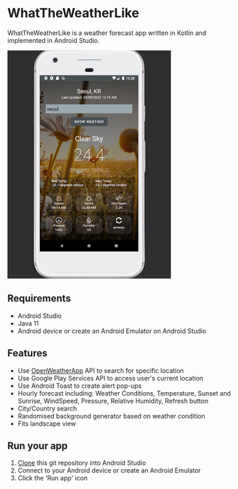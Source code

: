 # WhatTheWeatherLike
WhatTheWeatherLike is a weather forecast app written in Kotlin and implemented in Android Studio.

![Screenshot of app](appScreenshot.png)
## Requirements
- Android Studio
- Java 11
- Android device or create an Android Emulator on Android Studio

## Features 
- Use [OpenWeatherApp](https://openweathermap.org/api) API to search for specific location
- Use Google Play Services API to access user's current location
- Use Android Toast to create alert pop-ups
- Hourly forecast including: Weather Conditions, Temperature, Sunset and Sunrise, WindSpeed, Pressure, Relative Humidity, Refresh button
- City/Country search
- Randomised background generator based on weather condition
- Fits landscape view

## Run your app
1. [Clone](https://www.geeksforgeeks.org/how-to-clone-android-project-from-github-in-android-studio/) this git repository into Android Studio
2. Connect to your Android device or create an Android Emulator 
3. Click the 'Run app' icon 
